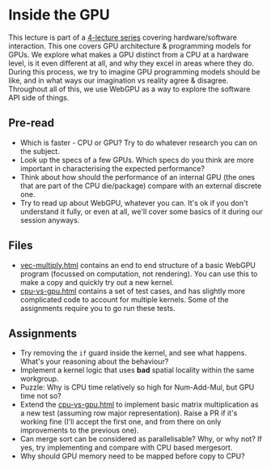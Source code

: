 # Inside the GPU
This lecture is part of a [4-lecture series](..) covering hardware/software interaction. This one covers GPU architecture & programming models for GPUs. We explore what makes a GPU distinct from a CPU at a hardware level, is it even different at all, and why they excel in areas where they do. During this process, we try to imagine GPU programming models should be like, and in what ways our imagination vs reality agree & disagree. Throughout all of this, we use WebGPU as a way to explore the software API side of things.

## Pre-read
* Which is faster - CPU or GPU? Try to do whatever research you can on the subject.
* Look up the specs of a few GPUs. Which specs do you think are more important in characterising the expected performance?
* Think about how should the performance of an internal GPU (the ones that are part of the CPU die/package) compare with an external discrete one.
* Try to read up about WebGPU, whatever you can. It's ok if you don't understand it fully, or even at all, we'll cover some basics of it during our session anyways.

## Files
* [vec-multiply.html](vec-multiply.html) contains an end to end structure of a basic WebGPU program (focussed on computation, not rendering). You can use this to make a copy and quickly try out a new kernel.
* [cpu-vs-gpu.html](cpu-vs-gpu.html) contains a set of test cases, and has slightly more complicated code to account for multiple kernels. Some of the assignments require you to go run these tests.

## Assignments
* Try removing the `if` guard inside the kernel, and see what happens. What's your reasoning about the behaviour?
* Implement a kernel logic that uses __bad__ spatial locality within the same workgroup.
* Puzzle: Why is CPU time relatively so high for Num-Add-Mul, but GPU time not so?
* Extend the [cpu-vs-gpu.html](cpu-vs-gpu.html) to implement basic matrix multiplication as a new test (assuming row major representation). Raise a PR if it's working fine (I'll accept the first one, and from there on only improvements to the previous one).
* Can merge sort can be considered as parallelisable? Why, or why not? If yes, try implementing and compare with CPU based mergesort.
* Why should GPU memory need to be mapped before copy to CPU?
